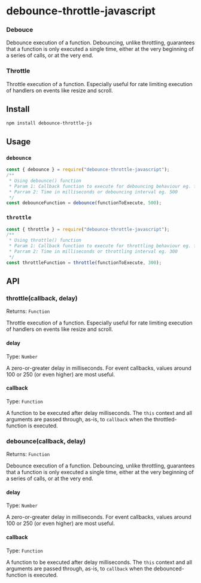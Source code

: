 # debounce-throttle-javascript

### Debouce
 Debounce execution of a function. Debouncing, unlike throttling,
 guarantees that a function is only executed a single time, either at the
 very beginning of a series of calls, or at the very end.
 
### Throttle
 Throttle execution of a function. Especially useful for rate limiting
 execution of handlers on events like resize and scroll.

## Install

```sh
npm install debounce-throttle-js
```

## Usage

### `debounce`

```js
const { debounce } = require("debounce-throttle-javascript");
/**
 * Using debounce() function
 * Param 1: Callback function to execute for debouncing behaviour eg. functionToExecute()
 * Parram 2: Time in milliseconds or debouncing interval eg. 500
 */
const debounceFunction = debounce(functionToExecute, 500);

```

### `throttle`

```js
const { throttle } = require("debounce-throttle-javascript");
/**
 * Using throttle() function
 * Param 1: Callback function to execute for throttling behaviour eg. functionToExecute()
 * Parram 2: Time in milliseconds or throttling interval eg. 300
 */
const throttleFunction = throttle(functionToExecute, 300);
```

## API

### throttle(callback, delay)

Returns: `Function`

Throttle execution of a function. Especially useful for rate limiting execution
of handlers on events like resize and scroll.

#### delay

Type: `Number`

A zero-or-greater delay in milliseconds. For event callbacks, values around 100
or 250 (or even higher) are most useful.

#### callback

Type: `Function`

A function to be executed after delay milliseconds. The `this` context and all
arguments are passed through, as-is, to `callback` when the throttled-function
is executed.

### debounce(callback, delay)

Returns: `Function`

Debounce execution of a function. Debouncing, unlike throttling, guarantees that
a function is only executed a single time, either at the very beginning of a
series of calls, or at the very end.

#### delay

Type: `Number`

A zero-or-greater delay in milliseconds. For event callbacks, values around 100
or 250 (or even higher) are most useful.

#### callback

Type: `Function`

A function to be executed after delay milliseconds. The `this` context and all
arguments are passed through, as-is, to `callback` when the debounced-function
is executed.
